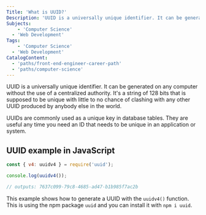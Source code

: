 ```yaml
---
Title: 'What is UUID?'
Description: 'UUID is a universally unique identifier. It can be generated on any computer without the use of a centralized authority. It's a string of 128 bits that is supposed to be unique with little to no chance of clashing with any other UUID produced by anybody else in the world. UUIDs are commonly used as a unique key in database tables. They are useful any time you need an ID that needs to be unique in an application or system.'
Subjects:
	- 'Computer Science'
  - 'Web Development'
Tags:
	- 'Computer Science'
  - 'Web Development'
CatalogContent:
  - 'paths/front-end-engineer-career-path'
  - 'paths/computer-science'
---
```


UUID is a universally unique identifier. It can be generated on any computer without the use of a centralized authority.
It's a string of 128 bits that is supposed to be unique with little to no chance of clashing with any other UUID produced by anybody else in the world.

UUIDs are commonly used as a unique key in database tables.
They are useful any time you need an ID that needs to be unique in an application or system.

## UUID example in JavaScript

```js
const { v4: uuidv4 } = require('uuid');

console.log(uuidv4());

// outputs: 7637c099-79c8-4685-ad47-b1b985f7ac2b
```

This example shows how to generate a UUID with the `uuidv4()` function.
This is using the npm package `uuid` and you can install it with `npm i uuid`.
